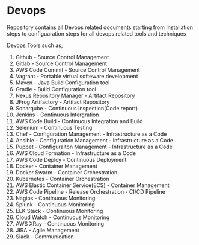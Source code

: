 # Devops

Repository contains all Devops related documents starting from Installation steps to configuaration steps for all devops related tools and techniques

Devops Tools such as,

1. Github - Source Control Management
2. Gitlab - Source Control Management
3. AWS Code Commit - Source Control Management
4. Vagrant - Portable virtual softeware development
5. Maven - Java Build Configuration tool
6. Gradle - Build Configuration tool
7. Nexus Repository Manager - Artifact Repository
8. JFrog Artifactory - Artifact Repository
9. Sonarqube - Continuous Inspection(Code report)
10. Jenkins - Continuous Intergration
11. AWS Code Build - Continuous Integration and Build
12. Selenium - Continuous Testing
13. Chef - Configuration Management - Infrastructure as a Code
14. Ansible - Configuration Management - Infrastructure as a Code
15. Puppet - Configuraiton Management - Infrastructure as a Code
16. AWS Cloud Formation - Infrastructure as a Code
17. AWS Code Deploy - Continuous Deployment
18. Docker - Container Management
19. Docker Swarm - Container Orchestration
20. Kubernetes - Container Orchestration
21. AWS Elastic Container Service(ECS) - Container Management
22. AWS Code Pipeline - Release Orchestration - CI/CD Pipeline
23. Nagios - Continuous Monitoring
24. Splunk - Continuous Monitoring
25. ELK Stack - Continuous Monitoring
26. Cloud Watch - Continuous Monitoring
27. AWS XRay - Continuous Monitoring
28. JIRA - Agile Management
29. Slack - Communication
